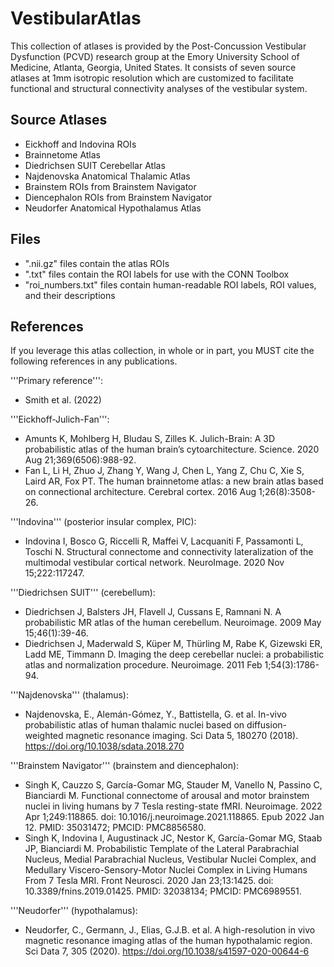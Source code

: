 # VestibularAtlas
This collection of atlases is provided by the Post-Concussion Vestibular Dysfunction (PCVD) research group at the Emory University School of Medicine, Atlanta, Georgia, United States. It consists of seven source atlases at 1mm isotropic resolution which are customized to facilitate functional and structural connectivity analyses of the vestibular system.
## Source Atlases
* Eickhoff and Indovina ROIs
* Brainnetome Atlas
* Diedrichsen SUIT Cerebellar Atlas
* Najdenovska Anatomical Thalamic Atlas
* Brainstem ROIs from Brainstem Navigator
* Diencephalon ROIs from Brainstem Navigator
* Neudorfer Anatomical Hypothalamus Atlas
## Files
* ".nii.gz" files contain the atlas ROIs
* ".txt" files contain the ROI labels for use with the CONN Toolbox
* "roi_numbers.txt" files contain human-readable ROI labels, ROI values, and their descriptions
## References
If you leverage this atlas collection, in whole or in part, you MUST cite the following references in any publications.

'''Primary reference''':
* Smith et al. (2022)

'''Eickhoff-Julich-Fan''':
* Amunts K, Mohlberg H, Bludau S, Zilles K. Julich-Brain: A 3D probabilistic atlas of the human brain’s cytoarchitecture. Science. 2020 Aug 21;369(6506):988-92.
* Fan L, Li H, Zhuo J, Zhang Y, Wang J, Chen L, Yang Z, Chu C, Xie S, Laird AR, Fox PT. The human brainnetome atlas: a new brain atlas based on connectional architecture. Cerebral cortex. 2016 Aug 1;26(8):3508-26.

'''Indovina''' (posterior insular complex, PIC):
* Indovina I, Bosco G, Riccelli R, Maffei V, Lacquaniti F, Passamonti L, Toschi N. Structural connectome and connectivity lateralization of the multimodal vestibular cortical network. NeuroImage. 2020 Nov 15;222:117247.

'''Diedrichsen SUIT''' (cerebellum):
* Diedrichsen J, Balsters JH, Flavell J, Cussans E, Ramnani N. A probabilistic MR atlas of the human cerebellum. Neuroimage. 2009 May 15;46(1):39-46.
* Diedrichsen J, Maderwald S, Küper M, Thürling M, Rabe K, Gizewski ER, Ladd ME, Timmann D. Imaging the deep cerebellar nuclei: a probabilistic atlas and normalization procedure. Neuroimage. 2011 Feb 1;54(3):1786-94.

'''Najdenovska''' (thalamus):
* Najdenovska, E., Alemán-Gómez, Y., Battistella, G. et al. In-vivo probabilistic atlas of human thalamic nuclei based on diffusion- weighted magnetic resonance imaging. Sci Data 5, 180270 (2018). https://doi.org/10.1038/sdata.2018.270

'''Brainstem Navigator''' (brainstem and diencephalon):
* Singh K, Cauzzo S, García-Gomar MG, Stauder M, Vanello N, Passino C, Bianciardi M. Functional connectome of arousal and motor brainstem nuclei in living humans by 7 Tesla resting-state fMRI. Neuroimage. 2022 Apr 1;249:118865. doi: 10.1016/j.neuroimage.2021.118865. Epub 2022 Jan 12. PMID: 35031472; PMCID: PMC8856580.
* Singh K, Indovina I, Augustinack JC, Nestor K, García-Gomar MG, Staab JP, Bianciardi M. Probabilistic Template of the Lateral Parabrachial Nucleus, Medial Parabrachial Nucleus, Vestibular Nuclei Complex, and Medullary Viscero-Sensory-Motor Nuclei Complex in Living Humans From 7 Tesla MRI. Front Neurosci. 2020 Jan 23;13:1425. doi: 10.3389/fnins.2019.01425. PMID: 32038134; PMCID: PMC6989551.

'''Neudorfer''' (hypothalamus):
* Neudorfer, C., Germann, J., Elias, G.J.B. et al. A high-resolution in vivo magnetic resonance imaging atlas of the human hypothalamic region. Sci Data 7, 305 (2020). https://doi.org/10.1038/s41597-020-00644-6
